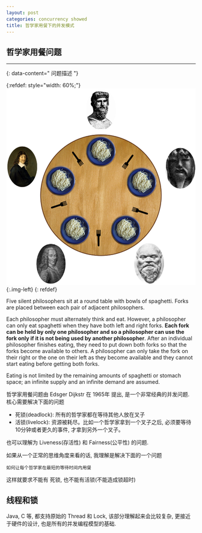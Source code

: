 ```yaml
---
layout: post
categories: concurrency showed
title: 哲学家用餐下的并发模式
---
```


## 哲学家用餐问题
---------------
{: data-content=" 问题描述 "}

{:refdef: style="width: 60%;"}
![](assets/images/An_illustration_of_the_dining_philosophers_problem.png){:.img-left}
{: refdef}

Five silent philosophers sit at a round table with bowls of spaghetti. Forks are placed between each pair of adjacent philosophers.

Each philosopher must alternately think and eat. However, a philosopher can only eat spaghetti when they have both left and right forks. **Each fork can be held by only one philosopher and so a philosopher can use the fork only if it is not being used by another philosopher**. After an individual philosopher finishes eating, they need to put down both forks so that the forks become available to others. A philosopher can only take the fork on their right or the one on their left as they become available and they cannot start eating before getting both forks.

Eating is not limited by the remaining amounts of spaghetti or stomach space; an infinite supply and an infinite demand are assumed.

哲学家用餐问题由 Edsger Dijkstr 在 1965年 提出, 是一个非常经典的并发问题. 核心需要解决下面的问题

- 死锁(deadlock): 所有的哲学家都在等待其他人放在叉子
- 活锁(livelock): 资源被耗尽。比如一个哲学家拿到一个叉子之后, 必须要等待10分钟或者更久的事件, 才拿到另外一个叉子。

也可以理解为 Liveness(存活性) 和 Fairness(公平性) 的问题.

如果从一个正常的思维角度来看的话, 我理解是解决下面的一个问题

    如何让每个哲学家在最短的等待时间内用餐

这样就要求不能有 死锁, 也不能有活锁(不能造成锁超时)

## 线程和锁
Java, C 等, 都支持原始的 Thread 和 Lock, 该部分理解起来会比较复杂, 更接近于硬件的设计, 也是所有的并发编程模型的基础.
